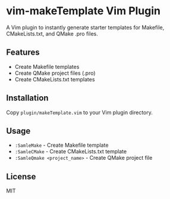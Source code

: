 # vim-makeTemplate Vim Plugin
A Vim plugin to instantly generate starter templates for Makefile, CMakeLists.txt, and QMake .pro files.


## Features

- Create Makefile templates
- Create QMake project files (.pro)
- Create CMakeLists.txt templates

## Installation

Copy `plugin/makeTemplate.vim` to your Vim plugin directory.

## Usage

- `:SamleMake` - Create Makefile template
- `:SamleCMake` - Create CMakeLists.txt template
- `:SamleQmake <project_name>` - Create QMake project file

## License

MIT
